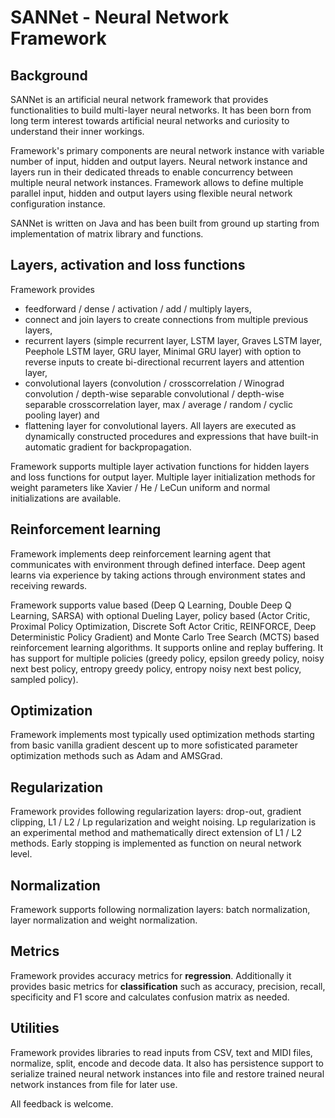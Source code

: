 # SANNet - Neural Network Framework

## Background
SANNet is an artificial neural network framework that provides functionalities to build multi-layer neural networks. It has been born from long term interest towards artificial neural networks and curiosity to understand their inner workings.

Framework's primary components are neural network instance with variable number of input, hidden and output layers. Neural network instance and layers run in their dedicated threads to enable concurrency between multiple neural network instances. Framework allows to define multiple parallel input, hidden and output layers using flexible neural network configuration instance.

SANNet is written on Java and has been built from ground up starting from implementation of matrix library and functions. 

## Layers, activation and loss functions
Framework provides
- feedforward / dense / activation / add / multiply layers,
- connect and join layers to create connections from multiple previous layers,
- recurrent layers (simple recurrent layer, LSTM layer, Graves LSTM layer, Peephole LSTM layer, GRU layer, Minimal GRU layer) with option to reverse inputs to create bi-directional recurrent layers and attention layer,
- convolutional layers (convolution / crosscorrelation / Winograd convolution / depth-wise separable convolutional / depth-wise separable crosscorrelation layer, max / average / random / cyclic pooling layer) and
- flattening layer for convolutional layers.
All layers are executed as dynamically constructed procedures and expressions that have built-in automatic gradient for backpropagation.

Framework supports multiple layer activation functions for hidden layers and loss functions for output layer. Multiple layer initialization methods for weight parameters like Xavier / He / LeCun uniform and normal initializations are available.

## Reinforcement learning
Framework implements deep reinforcement learning agent that communicates with environment through defined interface. Deep agent learns via experience by taking actions through environment states and receiving rewards.

Framework supports value based (Deep Q Learning, Double Deep Q Learning, SARSA) with optional Dueling Layer, policy based (Actor Critic, Proximal Policy Optimization, Discrete Soft Actor Critic, REINFORCE, Deep Deterministic Policy Gradient) and Monte Carlo Tree Search (MCTS) based reinforcement learning algorithms. It supports online and replay buffering. It has support for multiple policies (greedy policy, epsilon greedy policy, noisy next best policy, entropy greedy policy, entropy noisy next best policy, sampled policy).

## Optimization
Framework implements most typically used optimization methods starting from basic vanilla gradient descent up to more sofisticated parameter optimization methods such as Adam and AMSGrad.

## Regularization
Framework provides following regularization layers: drop-out, gradient clipping, L1 / L2 / Lp regularization and weight noising. Lp regularization is an experimental method and mathematically direct extension of L1 / L2 methods. Early stopping is implemented as function on neural network level.

## Normalization
Framework supports following normalization layers: batch normalization, layer normalization and weight normalization.

## Metrics
Framework provides accuracy metrics for **regression**. Additionally it provides basic metrics for **classification** such as accuracy, precision, recall, specificity and F1 score and calculates confusion matrix as needed.

## Utilities
Framework provides libraries to read inputs from CSV, text and MIDI files, normalize, split, encode and decode data. It also has persistence support to serialize trained neural network instances into file and restore trained neural network instances from file for later use.

All feedback is welcome.
